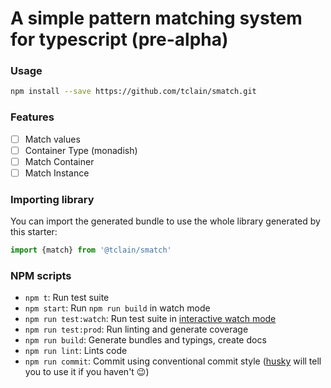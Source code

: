 # A simple pattern matching system for typescript (pre-alpha)

### Usage

```bash
npm install --save https://github.com/tclain/smatch.git
```


### Features

- [ ] Match values
- [ ] Container Type (monadish)
- [ ] Match Container
- [ ] Match Instance

### Importing library

You can import the generated bundle to use the whole library generated by this starter:

```javascript
import {match} from '@tclain/smatch'
```

### NPM scripts

 - `npm t`: Run test suite
 - `npm start`: Run `npm run build` in watch mode
 - `npm run test:watch`: Run test suite in [interactive watch mode](http://facebook.github.io/jest/docs/cli.html#watch)
 - `npm run test:prod`: Run linting and generate coverage
 - `npm run build`: Generate bundles and typings, create docs
 - `npm run lint`: Lints code
 - `npm run commit`: Commit using conventional commit style ([husky](https://github.com/typicode/husky) will tell you to use it if you haven't :wink:)

